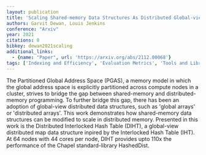 ```yaml
---
layout: publication
title: 'Scaling Shared-memory Data Structures As Distributed Global-view Data Structures In The Partitioned Global Address Space Model'
authors: Garvit Dewan, Louis Jenkins
conference: "Arxiv"
year: 2021
citations: 0
bibkey: dewan2021scaling
additional_links:
  - {name: "Paper", url: 'https://arxiv.org/abs/2112.00068'}
tags: ['Indexing and Efficiency', 'Evaluation Metrics', 'Tools and Libraries']
---
```

The Partitioned Global Address Space (PGAS), a memory model in which the
global address space is explicitly partitioned across compute nodes in a
cluster, strives to bridge the gap between shared-memory and distributed-memory
programming. To further bridge this gap, there has been an adoption of
global-view distributed data structures, such as 'global arrays' or
'distributed arrays'. This work demonstrates how shared-memory data structures
can be modified to scale in distributed memory. Presented in this work is the
Distributed Interlocked Hash Table (DIHT), a global-view distributed map data
structure inpired by the Interlocked Hash Table (IHT). At 64 nodes with 44
cores per node, DIHT provides upto 110x the performance of the Chapel
standard-library HashedDist.
